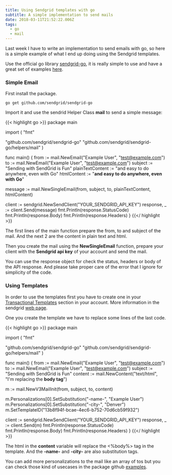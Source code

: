 ```yaml
---
title: Using Sendgrid templates with go
subtitle: A simple implementation to send mails
date: 2018-03-11T21:52:22.006Z
tags:
  - go
  - mail
---
```

Last week I have to write an implementation to send emails with go, so here is a simple example of what I end up doing using the Sendgrid templates.

Use the official go library [sendgrid-go](https://github.com/sendgrid/sendgrid-go), it is really simple to use and have a great set of examples [here](https://github.com/sendgrid/sendgrid-go/blob/master/USE_CASES.md).

### Simple Email
First install the package.

`go get github.com/sendgrid/sendgrid-go`

Import it and use the sendrid Helper Class **mail** to send a simple message:

{{< highlight go >}}
package main

import (
  "fmt"

  "github.com/sendgrid/sendgrid-go"
  "github.com/sendgrid/sendgrid-go/helpers/mail"
)

func main() {
  from := mail.NewEmail("Example User", "test@example.com")
  to := mail.NewEmail("Example User", "test@example.com")
  subject := "Sending with SendGrid is Fun"
  plainTextContent := "and easy to do anywhere, even with Go"
  htmlContent := "<strong>and easy to do anywhere, even with Go</strong>"

  message := mail.NewSingleEmail(from, subject, to, plainTextContent, htmlContent)
  
  client := sendgrid.NewSendClient("YOUR_SENDGRID_API_KEY")
  response, _ := client.Send(message)
  fmt.Println(response.StatusCode)
  fmt.Println(response.Body)
  fmt.Println(response.Headers)
}
{{</ highlight >}}

The first lines of the main function prepare the from, to and subject of the mail. And the next 2 are the content in plain text and html.

Then you create the mail using the **NewSingleEmail** function, prepare your client with the **Sendgrid api key** of your account and send the mail.

You can use the response object for check the status, headers or body of the API response. And please take proper care of the error that I ignore for simplicity of the code.

### Using Templates
In order to use the templates first you have to create one in your [Transactional Templates](https://sendgrid.com/templates) section in your account. More information in the sendgrid [web page](https://sendgrid.com/solutions/transactional-email-templates/).

One you create the template we have to replace some lines of the last code.

{{< highlight go >}}
package main

import (
  "fmt"

  "github.com/sendgrid/sendgrid-go"
  "github.com/sendgrid/sendgrid-go/helpers/mail"
)

func main() {
  from := mail.NewEmail("Example User", "test@example.com")
  to := mail.NewEmail("Example User", "test@example.com")
  subject := "Sending with SendGrid is Fun"
  content := mail.NewContent("text/html", "I'm replacing the <strong>body tag</strong>")

  m := mail.NewV3MailInit(from, subject, to, content)

  m.Personalizations[0].SetSubstitution("-name-", "Example User")
  m.Personalizations[0].SetSubstitution("-city-", "Denver")
  m.SetTemplateID("13b8f94f-bcae-4ec6-b752-70d6cb59f932")

  client := sendgrid.NewSendClient("YOUR_SENDGRID_API_KEY")
  response, _ := client.Send(m)
  fmt.Println(response.StatusCode)
  fmt.Println(response.Body)
  fmt.Println(response.Headers)
}
{{</ highlight >}}

The html in the **content** variable will replace the <%body%> tag in the template. And the **-name-** and **-city-** are also substitution tags.

You can add more personalizations to the mail like an array of tos but you can check those kind of usecases in the package github [examples](https://github.com/sendgrid/sendgrid-go/blob/master/USE_CASES.md#personalizations).
